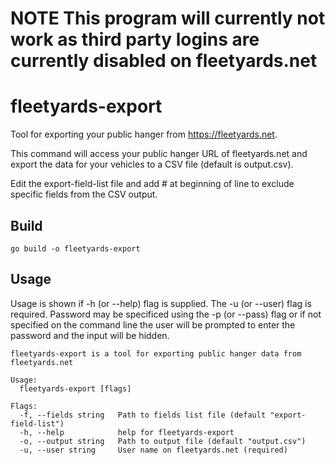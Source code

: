 # **NOTE** This program will currently not work as third party logins are currently disabled on fleetyards.net

# fleetyards-export
Tool for exporting your public hanger from https://fleetyards.net.

This command will access your public hanger URL of fleetyards.net and export the data for your vehicles to a CSV file (default is output.csv).

Edit the export-field-list file and add # at beginning of line to exclude specific fields from the CSV output.

## Build
    go build -o fleetyards-export
## Usage
Usage is shown if -h (or --help) flag is supplied. The -u (or --user) flag is required. Password may be specificed using the -p (or --pass) flag or if not specified on the command line the user will be prompted to enter the password and the input will be hidden.

    fleetyards-export is a tool for exporting public hanger data from fleetyards.net

    Usage:
      fleetyards-export [flags]

    Flags:
      -f, --fields string   Path to fields list file (default "export-field-list")
      -h, --help            help for fleetyards-export
      -o, --output string   Path to output file (default "output.csv")
      -u, --user string     User name on fleetyards.net (required)
